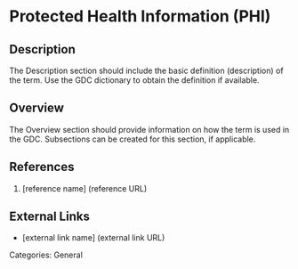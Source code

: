 # Protected Health Information (PHI) #
## Description ##
The Description section should include the basic definition (description) of the term. Use the GDC dictionary to obtain the definition if available.
## Overview ##
The Overview section should provide information on how the term is used in the GDC. Subsections can be created for this section, if applicable.
## References ##
1. [reference name] (reference URL)

## External Links ##
* [external link name] (external link URL)

Categories: General
